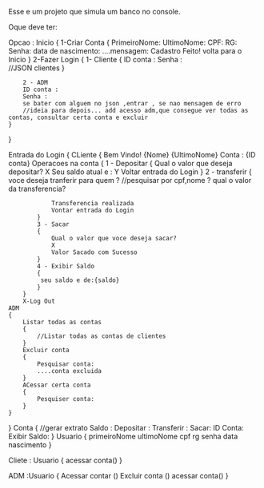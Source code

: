 Esse e um projeto que simula um banco no console.

Oque deve ter:

Opcao :
Inicio
{
    1-Criar Conta 
    {
        PrimeiroNome:
        UltimoNome:
        CPF:
         RG:
         Senha:
         data de nascimento:
        ....mensagem: Cadastro Feito!
        volta para o Inicio
    }
    2-Fazer Login 
    {
        1- Cliente 
        {
             ID conta :
            Senha :   
            //JSON clientes
        }

        2 - ADM
        ID conta :
        Senha :   
        se bater com alguem no json ,entrar , se nao mensagem de erro
        //ideia para depois... add acesso adm,que consegue ver todas as contas, consultar certa conta e excluir
    }
}

Entrada do Login 
{
    CLiente
    {
        Bem Vindo! {Nome} {UltimoNome}
        Conta : {ID conta}
        Operacoes na conta
        {
            1 - Depositar
            {
                Qual o valor que deseja depositar?
                X
                Seu saldo atual e : Y
                Voltar entrada do Login
            }
            2 - transferir
            {
                voce deseja tranferir para quem ?
                //pesquisar por cpf,nome ?
                qual o valor da transferencia?

                Transferencia realizada
                Vontar entrada do Login
            }
            3 - Sacar
            {
                Qual o valor que voce deseja sacar?
                X
                Valor Sacado com Sucesso
            }
            4 - Exibir Saldo
            {
             seu saldo e de:{saldo}   
            }
        }
        X-Log Out
    ADM
    {
        Listar todas as contas
        {
            //Listar todas as contas de clientes
        }
        Excluir conta
        {
            Pesquisar conta:
            ....conta excluida
        }
        ACessar certa conta
        {
            Pesquiser conta:
        }
    }
}
Conta
{
    //gerar extrato
    Saldo :
    Depositar :
    Transferir :
    Sacar:
    ID Conta:
    Exibir Saldo:
}
Usuario 
{
    primeiroNome 
    ultimoNome 
    cpf 
    rg 
    senha 
    data nascimento
}

Cliete : Usuario
{
    acessar conta()
}

ADM :Usuario
{
    Acessar contar ()
    Excluir conta ()
    acessar conta()
}